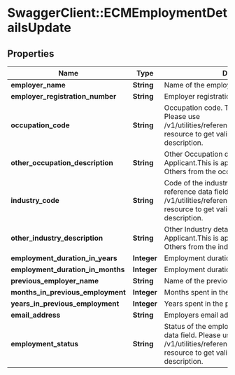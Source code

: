 # SwaggerClient::ECMEmploymentDetailsUpdate

## Properties
Name | Type | Description | Notes
------------ | ------------- | ------------- | -------------
**employer_name** | **String** | Name of the employer. | [optional] 
**employer_registration_number** | **String** | Employer registration number | [optional] 
**occupation_code** | **String** | Occupation code. This is a reference data field. Please use /v1/utilities/referenceData/{occupationCode} resource to get valid value of this field with description. | [optional] 
**other_occupation_description** | **String** | Other Occupation details entered by the Applicant.This is applicable if Applicant selects Others from the occupation Code drop down | [optional] 
**industry_code** | **String** | Code of the industry of employment. This is a reference data field. Please use /v1/utilities/referenceData/{industryCode} resource to get valid value of this field with description. | [optional] 
**other_industry_description** | **String** | Other Industry details entered by the Applicant.This is applicable if Applicant selects Others from the industry code drop down | [optional] 
**employment_duration_in_years** | **Integer** | Employment duration in years | [optional] 
**employment_duration_in_months** | **Integer** | Employment duration in months | [optional] 
**previous_employer_name** | **String** | Name of the previous employer. | [optional] 
**months_in_previous_employment** | **Integer** | Months spent in the previous employment | [optional] 
**years_in_previous_employment** | **Integer** | Years spent in the previous employment | [optional] 
**email_address** | **String** | Employers email address | [optional] 
**employment_status** | **String** | Status of the employment.This is a reference data field. Please use /v1/utilities/referenceData/{employmentStatus} resource to get valid value of this field with description. | [optional] 

